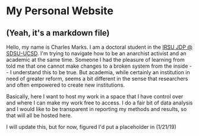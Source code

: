 # My Personal Website 

## (Yeah, it's a markdown file)

Hello, my name is Charles Marks.  I am a doctoral student in the [IRSU JDP @ SDSU-UCSD](http://www.irsu.sdsu.edu).  I'm trying to navigate how to be an anarchist activist and an academic at the same time.  Someone I had the pleasure of learning from told me that one cannot make changes to a broken system from the inside -- I understand this to be true.  But academia, while certainly an institution in need of greater reform, seems a bit different in the sense that researchers and often empowered to create new institutions.  

Basically, here I want to host my work in a space that I have control over and where I can make my work free to access.  I do a fair bit of data analysis and I would like to be transparent in reporting my methods and results, so that will all be hosted here.

I will update this, but for now, figured I'd put a placeholder in (1/21/19)




